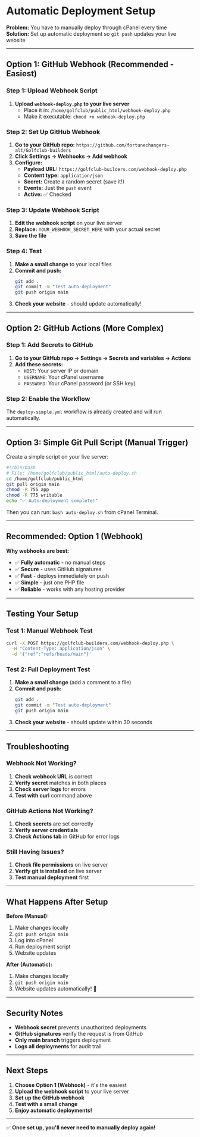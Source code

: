# Automatic Deployment Setup

**Problem:** You have to manually deploy through cPanel every time  
**Solution:** Set up automatic deployment so `git push` updates your live website

---

## **Option 1: GitHub Webhook (Recommended - Easiest)**

### Step 1: Upload Webhook Script
1. **Upload `webhook-deploy.php` to your live server**
   - Place it in: `/home/golfclub/public_html/webhook-deploy.php`
   - Make it executable: `chmod +x webhook-deploy.php`

### Step 2: Set Up GitHub Webhook
1. **Go to your GitHub repo:** `https://github.com/fortunechangers-alt/Golfclub-builders`
2. **Click Settings → Webhooks → Add webhook**
3. **Configure:**
   - **Payload URL:** `https://golfclub-builders.com/webhook-deploy.php`
   - **Content type:** `application/json`
   - **Secret:** Create a random secret (save it!)
   - **Events:** Just the `push` event
   - **Active:** ✅ Checked

### Step 3: Update Webhook Script
1. **Edit the webhook script** on your live server
2. **Replace:** `YOUR_WEBHOOK_SECRET_HERE` with your actual secret
3. **Save the file**

### Step 4: Test
1. **Make a small change** to your local files
2. **Commit and push:**
   ```bash
   git add .
   git commit -m "Test auto-deployment"
   git push origin main
   ```
3. **Check your website** - should update automatically!

---

## **Option 2: GitHub Actions (More Complex)**

### Step 1: Add Secrets to GitHub
1. **Go to your GitHub repo → Settings → Secrets and variables → Actions**
2. **Add these secrets:**
   - `HOST`: Your server IP or domain
   - `USERNAME`: Your cPanel username
   - `PASSWORD`: Your cPanel password (or SSH key)

### Step 2: Enable the Workflow
The `deploy-simple.yml` workflow is already created and will run automatically.

---

## **Option 3: Simple Git Pull Script (Manual Trigger)**

Create a simple script on your live server:

```bash
#!/bin/bash
# File: /home/golfclub/public_html/auto-deploy.sh
cd /home/golfclub/public_html
git pull origin main
chmod -R 755 app
chmod -R 775 writable
echo "✅ Auto-deployment complete!"
```

Then you can run: `bash auto-deploy.sh` from cPanel Terminal.

---

## **Recommended: Option 1 (Webhook)**

**Why webhooks are best:**
- ✅ **Fully automatic** - no manual steps
- ✅ **Secure** - uses GitHub signatures
- ✅ **Fast** - deploys immediately on push
- ✅ **Simple** - just one PHP file
- ✅ **Reliable** - works with any hosting provider

---

## **Testing Your Setup**

### Test 1: Manual Webhook Test
```bash
curl -X POST https://golfclub-builders.com/webhook-deploy.php \
  -H "Content-Type: application/json" \
  -d '{"ref":"refs/heads/main"}'
```

### Test 2: Full Deployment Test
1. **Make a small change** (add a comment to a file)
2. **Commit and push:**
   ```bash
   git add .
   git commit -m "Test auto-deployment"
   git push origin main
   ```
3. **Check your website** - should update within 30 seconds

---

## **Troubleshooting**

### Webhook Not Working?
1. **Check webhook URL** is correct
2. **Verify secret** matches in both places
3. **Check server logs** for errors
4. **Test with curl** command above

### GitHub Actions Not Working?
1. **Check secrets** are set correctly
2. **Verify server credentials**
3. **Check Actions tab** in GitHub for error logs

### Still Having Issues?
1. **Check file permissions** on live server
2. **Verify git is installed** on live server
3. **Test manual deployment** first

---

## **What Happens After Setup**

**Before (Manual):**
1. Make changes locally
2. `git push origin main`
3. Log into cPanel
4. Run deployment script
5. Website updates

**After (Automatic):**
1. Make changes locally
2. `git push origin main`
3. Website updates automatically! 🎉

---

## **Security Notes**

- **Webhook secret** prevents unauthorized deployments
- **GitHub signatures** verify the request is from GitHub
- **Only main branch** triggers deployment
- **Logs all deployments** for audit trail

---

## **Next Steps**

1. **Choose Option 1 (Webhook)** - it's the easiest
2. **Upload the webhook script** to your live server
3. **Set up the GitHub webhook**
4. **Test with a small change**
5. **Enjoy automatic deployments!**

---

✅ **Once set up, you'll never need to manually deploy again!**
